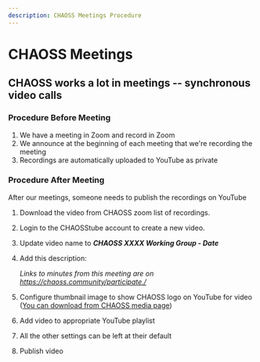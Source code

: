 ```yaml
---
description: CHAOSS Meetings Procedure
---
```


# CHAOSS Meetings

## CHAOSS works a lot in meetings -- synchronous video calls

### Procedure Before Meeting

1. We have a meeting in Zoom and record in Zoom
2. We announce at the beginning of each meeting that we're recording the meeting
3. Recordings are automatically uploaded to YouTube as private 

### Procedure After Meeting

After our meetings, someone needs to publish the recordings on YouTube

1. Download the video from CHAOSS zoom list of recordings. 
2. Login to the CHAOSStube account to create a new video.
3. Update video name to ***CHAOSS XXXX Working Group - Date***
4. Add this description: 

    *Links to minutes from this meeting are on https://chaoss.community/participate./*

5. Configure thumbnail image to show CHAOSS logo on YouTube for video \([You can download from CHAOSS media page](https://chaoss.github.io/website/About/Media/logo-large_1123x271.png?raw=true)\)
8. Add video to appropriate YouTube playlist
9. All the other settings can be left at their default
10. Publish video
